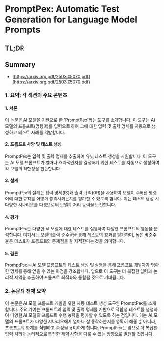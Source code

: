# PromptPex: Automatic Test Generation for Language Model Prompts
## TL;DR
## Summary
- [https://arxiv.org/pdf/2503.05070.pdf](https://arxiv.org/pdf/2503.05070.pdf)

### 1. 요약: 각 섹션의 주요 콘텐츠
#### 1. 서론
이 논문은 AI 모델을 기반으로 한 'PromptPex'라는 도구를 소개합니다. 이 도구는 AI 모델의 프롬프트(명령어)를 입력으로 하여 그에 대한 입력 및 출력 명세를 자동으로 생성하고 테스트 사례를 개발합니다.

#### 2. 프롬프트 사양 및 테스트 생성
PromptPex는 입력 및 출력 명세를 추출하여 유닛 테스트 생성을 지원합니다. 이 도구는 AI 모델 프롬프트가 얼마나 효과적인지를 결정하기 위한 테스트를 자동으로 생성하여 각 모델의 적합성을 판단합니다.

#### 3. 설계
PromptPex의 설계는 입력 명세(IS)와 출력 규칙(OR)을 사용하여 모델이 주어진 명령어에 대한 규칙을 어떻게 충족시키는지를 평가할 수 있도록 합니다. 이는 테스트 생성 시 다양한 시나리오를 다룸으로써 모델의 처리 능력을 도전합니다.

#### 4. 평가
PromptPex는 다양한 AI 모델에 대한 테스트를 실행하여 다양한 프롬프트의 행동을 분석합니다. 여기서는 모델의출력 준수율을 통해 테스트의 효과를 평가하며, 높은 비준수율은 테스트가 프롬프트의 문제점을 잘 지적한다는 것을 의미합니다.

#### 5. 결론
PromptPex는 AI 모델 프롬프트의 테스트 생성 및 실행을 통해 프롬프트 개발자가 명확한 명세를 통해 얻을 수 있는 이점을 강조합니다. 앞으로 이 도구는 더 복잡한 입력과 논리적 제약을 추출하여 프롬프트 최적화와 통합될 것으로 기대됩니다.

### 2. 논문의 전체 요약
이 논문은 AI 모델 프롬프트 개발을 위한 자동 테스트 생성 도구인 PromptPex를 소개합니다. 주요 기여는 프롬프트의 입력 및 출력 명세를 기반으로 적합성 테스트를 생성하여 다양한 AI 모델의 프롬프트 수행 능력을 평가할 수 있도록 하는 점입니다. 이는 AI 모델의 프롬프트가 다양한 시나리오에서 얼마나 잘 동작하는지를 명확히 해줄 뿐 아니라, 프롬프트의 한계를 식별하고 수정을 용이하게 합니다. PromptPex는 앞으로 더 복잡한 입력 처리와 논리적으로 복잡한 제약 사항을 다룰 수 있는 방향으로 발전할 것입니다.